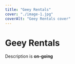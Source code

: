 ```yaml
---
title: "Geey Rentals"
cover: "./image-1.jpg"
coverAlt: "Geey Rentals cover"
---
```


# Geey Rentals

Description is **on-going**